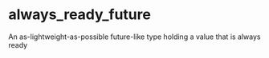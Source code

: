 # always_ready_future
An as-lightweight-as-possible future-like type holding a value that is always ready
